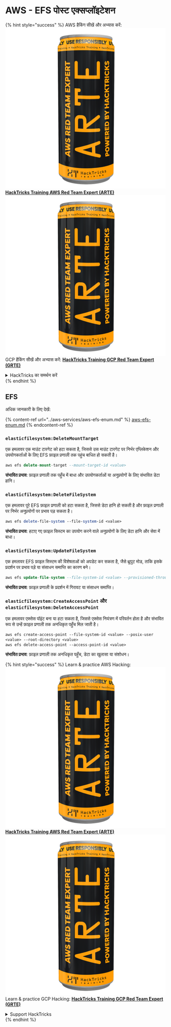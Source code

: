# AWS - EFS पोस्ट एक्सप्लॉइटेशन

{% hint style="success" %}
AWS हैकिंग सीखें और अभ्यास करें:<img src="../../../.gitbook/assets/image (1) (1) (1).png" alt="" data-size="line">[**HackTricks Training AWS Red Team Expert (ARTE)**](https://training.hacktricks.xyz/courses/arte)<img src="../../../.gitbook/assets/image (1) (1) (1).png" alt="" data-size="line">\
GCP हैकिंग सीखें और अभ्यास करें: <img src="../../../.gitbook/assets/image (2).png" alt="" data-size="line">[**HackTricks Training GCP Red Team Expert (GRTE)**<img src="../../../.gitbook/assets/image (2).png" alt="" data-size="line">](https://training.hacktricks.xyz/courses/grte)

<details>

<summary>HackTricks का समर्थन करें</summary>

* [**सदस्यता योजनाएँ**](https://github.com/sponsors/carlospolop) देखें!
* **हमारे** 💬 [**Discord समूह**](https://discord.gg/hRep4RUj7f) या [**telegram समूह**](https://t.me/peass) में शामिल हों या **Twitter** 🐦 पर हमें **फॉलो करें** [**@hacktricks\_live**](https://twitter.com/hacktricks_live)**.**
* **हैकिंग ट्रिक्स साझा करें और** [**HackTricks**](https://github.com/carlospolop/hacktricks) और [**HackTricks Cloud**](https://github.com/carlospolop/hacktricks-cloud) गिटहब रिपोजिटरी में PR सबमिट करें।

</details>
{% endhint %}

## EFS

अधिक जानकारी के लिए देखें:

{% content-ref url="../aws-services/aws-efs-enum.md" %}
[aws-efs-enum.md](../aws-services/aws-efs-enum.md)
{% endcontent-ref %}

### `elasticfilesystem:DeleteMountTarget`

एक हमलावर एक माउंट टारगेट को हटा सकता है, जिससे उस माउंट टारगेट पर निर्भर एप्लिकेशन और उपयोगकर्ताओं के लिए EFS फ़ाइल प्रणाली तक पहुंच बाधित हो सकती है।
```sql
aws efs delete-mount-target --mount-target-id <value>
```
**संभावित प्रभाव**: फ़ाइल प्रणाली तक पहुँच में बाधा और उपयोगकर्ताओं या अनुप्रयोगों के लिए संभावित डेटा हानि।

### `elasticfilesystem:DeleteFileSystem`

एक हमलावर पूरे EFS फ़ाइल प्रणाली को हटा सकता है, जिससे डेटा हानि हो सकती है और फ़ाइल प्रणाली पर निर्भर अनुप्रयोगों पर प्रभाव पड़ सकता है।
```perl
aws efs delete-file-system --file-system-id <value>
```
**संभावित प्रभाव**: हटाए गए फ़ाइल सिस्टम का उपयोग करने वाले अनुप्रयोगों के लिए डेटा हानि और सेवा में बाधा।

### `elasticfilesystem:UpdateFileSystem`

एक हमलावर EFS फ़ाइल सिस्टम की विशेषताओं को अपडेट कर सकता है, जैसे थ्रूपुट मोड, ताकि इसके प्रदर्शन पर प्रभाव पड़े या संसाधन समाप्ति का कारण बने।
```sql
aws efs update-file-system --file-system-id <value> --provisioned-throughput-in-mibps <value>
```
**संभावित प्रभाव**: फ़ाइल प्रणाली के प्रदर्शन में गिरावट या संसाधन समाप्ति।

### `elasticfilesystem:CreateAccessPoint` और `elasticfilesystem:DeleteAccessPoint`

एक हमलावर एक्सेस पॉइंट बना या हटा सकता है, जिससे एक्सेस नियंत्रण में परिवर्तन होता है और संभावित रूप से उन्हें फ़ाइल प्रणाली तक अनधिकृत पहुँच मिल जाती है।
```arduino
aws efs create-access-point --file-system-id <value> --posix-user <value> --root-directory <value>
aws efs delete-access-point --access-point-id <value>
```
**संभावित प्रभाव**: फ़ाइल प्रणाली तक अनधिकृत पहुँच, डेटा का खुलासा या संशोधन।

{% hint style="success" %}
Learn & practice AWS Hacking:<img src="../../../.gitbook/assets/image (1) (1) (1).png" alt="" data-size="line">[**HackTricks Training AWS Red Team Expert (ARTE)**](https://training.hacktricks.xyz/courses/arte)<img src="../../../.gitbook/assets/image (1) (1) (1).png" alt="" data-size="line">\
Learn & practice GCP Hacking: <img src="../../../.gitbook/assets/image (2).png" alt="" data-size="line">[**HackTricks Training GCP Red Team Expert (GRTE)**<img src="../../../.gitbook/assets/image (2).png" alt="" data-size="line">](https://training.hacktricks.xyz/courses/grte)

<details>

<summary>Support HackTricks</summary>

* Check the [**subscription plans**](https://github.com/sponsors/carlospolop)!
* **Join the** 💬 [**Discord group**](https://discord.gg/hRep4RUj7f) or the [**telegram group**](https://t.me/peass) or **follow** us on **Twitter** 🐦 [**@hacktricks\_live**](https://twitter.com/hacktricks_live)**.**
* **Share hacking tricks by submitting PRs to the** [**HackTricks**](https://github.com/carlospolop/hacktricks) and [**HackTricks Cloud**](https://github.com/carlospolop/hacktricks-cloud) github repos.

</details>
{% endhint %}
